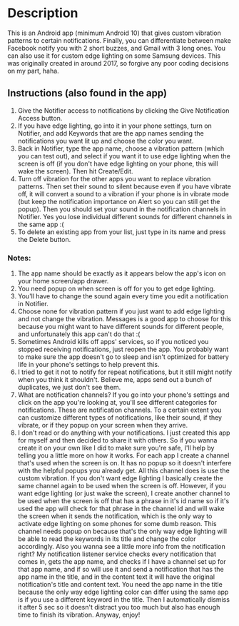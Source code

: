 # Description
This is an Android app (minimum Android 10) that gives custom vibration patterns to certain notifications. Finally, you can differentiate between make Facebook notify you with 2 short buzzes, and Gmail with 3 long ones. You can also use it for custom edge lighting on some Samsung devices. This was originally created in around 2017, so forgive any poor coding decisions on my part, haha.

## Instructions (also found in the app)

1. Give the Notifier access to notifications by clicking the Give Notification Access button.
2. If you have edge lighting, go into it in your phone settings, turn on Notifier, and add Keywords that are the app names sending the notifications you want lit up and choose the color you want.
3. Back in Notifier, type the app name, choose a vibration pattern (which you can test out), and select if you want it to use edge lighting when the screen is off (if you don't have edge lighting on your phone, this will wake the screen). Then hit Create/Edit.
4. Turn off vibration for the other apps you want to replace vibration patterns. Then set their sound to silent because even if you have vibrate off, it will convert a sound to a vibration if your phone is in vibrate mode (but keep the notification importance on Alert so you can still get the popup). Then you should set your sound in the notification channels in Notifier. Yes you lose individual different sounds for different channels in the same app :(
5. To delete an existing app from your list, just type in its name and press the Delete button.

### Notes:
1. The app name should be exactly as it appears below the app's icon on your home screen/app drawer.
2. You need popup on when screen is off for you to get edge lighting.
3. You'll have to change the sound again every time you edit a notification in Notifier.
4. Choose none for vibration pattern if you just want to add edge lighting and not change the vibration. Messages is a good app to choose for this because you might want to have different sounds for different people, and unfortunately this app can't do that :(
5. Sometimes Android kills off apps' services, so if you noticed you stopped receiving notifications, just reopen the app. You probably want to make sure the app doesn't go to sleep and isn't optimized for battery life in your phone's settings to help prevent this.
6. I tried to get it not to notify for repeat notifications, but it still might notify when you think it shouldn't. Believe me, apps send out a bunch of duplicates, we just don't see them.
7. What are notification channels? If you go into your phone's settings and click on the app you're looking at, you'll see different categories for notifications. These are notification channels. To a certain extent you can customize different types of notifications, like their sound, if they vibrate, or if they popup on your screen when they arrive.
8. I don't read or do anything with your notifications. I just created this app for myself and then decided to share it with others. So if you wanna create it on your own like I did to make sure you're safe, I'll help by telling you a little more on how it works. For each app I create a channel that's used when the screen is on. It has no popup so it doesn't interfere with the helpful popups you already get. All this channel does is use the custom vibration. If you don't want edge lighting I basically create the same channel again to be used when the screen is off. However, if you want edge lighting (or just wake the screen), I create another channel to be used when the screen is off that has a phrase in it's id name so if it's used the app will check for that phrase in the channel id and will wake the screen when it sends the notification, which is the only way to activate edge lighting on some phones for some dumb reason. This channel needs popup on because that's the only way edge lighting will be able to read the keywords in its title and change the color accordingly. Also you wanna see a little more info from the notification right? My notification listener service checks every notification that comes in, gets the app name, and checks if I have a channel set up for that app name, and if so will use it and send a notification that has the app name in the title, and in the content text it will have the original notification's title and content text. You need the app name in the title because the only way edge lighting color can differ using the same app is if you use a different keyword in the title. Then I automatically dismiss it after 5 sec so it doesn't distract you too much but also has enough time to finish its vibration. Anyway, enjoy!
